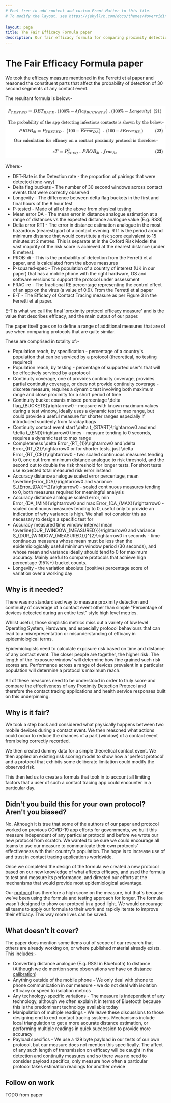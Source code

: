 ```yaml
---
# Feel free to add content and custom Front Matter to this file.
# To modify the layout, see https://jekyllrb.com/docs/themes/#overriding-theme-defaults

layout: page
title: The Fair Efficacy Formula paper
description: Our fair efficacy formula for comparing proximity detection protocols
---
```


# The Fair Efficacy Formula paper

We took the efficacy measure mentioned in the Ferretti et al paper and reasoned
the constituent parts that affect the probability of detection of 30 second
segments of any contact event.

The resultant formula is below:-

![Fair efficacy formula](/images/paper-measure-formula.png)

Where:-

- DET-Rate is the Detection rate - the proportion of pairings that were detected (one-way)
- Delta flag buckets - The number of 30 second windows across contact events that were correctly observed
- Longevity - The difference between delta flag buckets in the first and final hours of the 8 hour test
- P-tested - Made of all of the above from physical testing
- Mean error DA - The mean error in distance analogue estimation at a range of distances vs the expected distance analogue value (E.g. RSSI)
- Delta error RT1 - The error in distance estimation analogue in the most hazardous (nearest) part of a contact evening. RT1 is the period around minimum distance that would constitute a risk score equivalent to 15 minutes at 2 metres. This is separate at in the Oxford Risk Model the vast majority of the risk score is achieved at the nearest distance (under 8 metres).
- PROB-di - This is the probability of detection from the Ferretti et al paper, and is calculated from the above measures
- P-squared-spec - The population of a country of interest (UK in our paper) that has a mobile phone with the right hardware, OS and software versions to support the protocol under assessment
- FRAC-re - The fractional RE percentage representing the control effect of an app on the virus (a value of 0.9). From the Ferretti et al paper
- E-T - The Efficacy of Contact Tracing measure as per Figure 3 in the Ferretti et al paper.

E-T is what we call the final 'proximity protocol efficacy measure' and is the value that describes efficacy, and the main output of our paper.

The paper itself goes on to define a range of additional measures that are of use when comparing protocols that are quite similar.

These are comprised in totality of:-

- Population reach, by specification - percentage of a country's population that can be serviced by a protocol (theoretical, no testing required)
- Population reach, by testing - percentage of supported user's that will be effectively serviced by a protocol
- Continuity coverage, one of provides continuity coverage, provides partial continuity coverage, or does not provide continuity coverage - discrete measure, requires a dynamic test involving both maximum range and close proximity for a short period of time
- Continuity bucket counts missed percentage \delta flag_{BUCKETS}\rightarrow0 - measure with known maximum values during a test window, ideally uses a dynamic test to max range, but could provide a useful measure for shorter ranges especially if introduced suddenly from faraday bags
- Continuity contact event start \delta t_{START}\rightarrow0 and end \delta t_{END}\rightarrow0 times - measure tending to 0 seconds, requires a dynamic test to max range
- Completeness \delta Error_{RT_{1}}\rightarrow0 and \delta Error_{RT_{2}}\rightarrow0 or for shorter tests, just \delta Error_{RT_{CE}}\rightarrow0 - two scaled continuous measures tending to 0, one out from minimum distance analogue to risk threshold, and the second out to double the risk threshold for longer tests. For short tests use expected total measured risk error instead
- Accuracy distance analogue scaled error percentage, mean \overline{Error_{DA}}\rightarrow0 and variance S_{Error_{DA}}^{2}\rightarrow0 - scaled continuous measures tending to 0, both measures required for meaningful analysis
- Accuracy distance analogue scaled error, min Error_{DA_{MIN}}\rightarrow0 and max Error_{DA_{MAX}}\rightarrow0 - scaled continuous measures tending to 0, useful only to provide an indication of why variance is high. We shall not consider this as necessary to design a specific test for
- Accuracy measured time window interval mean \overline{DUR_{WINDOW_{MEASURED}}}\rightarrow0 and variance S_{DUR_{WINDOW_{MEASURED}}}^{2}\rightarrow0 in seconds - time continuous measures whose mean must be less than the epidemiologically useful minimum window period (30 seconds), and whose mean and variance ideally should tend to 0 for maximum accuracy. Mainly useful to compare protocols that achieve high percentage (95%+) bucket counts.
- Longevity - the variation absolute (positive) percentage score of variation over a working day

## Why is it needed?

There was no standardised way to measure proximity detection and continuity of
coverage of a contact event other than simple "Percentage of devices detected
during an entire test" style high level metrics.

Whilst useful, those simplistic metrics miss out a variety of low level Operating System, 
Hardware, and especially protocol behaviours that can lead to a misrepresentation or
misunderstanding of efficacy in epidemiological terms.

Epidemiologists need to calculate exposure risk based on time and distance of any contact
event. The closer people are together, the higher risk. The length of the 'exposure window'
will determine how fine grained such risk scores are. Performance across a range
of devices prevalent in a particular population will determine a protocol's maximum reach.

All of these measures need to be understood in order to truly score and compare the
effectiveness of any Proximity Detection Protocol and therefore the contact tracing 
applications and health service responses built on this underpinning.

## Why is it fair?

We took a step back and considered what physically happens between two mobile devices
during a contact event. We then reasoned what actions could occur to reduce the chances
of a part (window) of a contact event from being correctly recorded. 

We then created dummy data for a simple theoretical contact event. We then applied
an existing risk scoring model to show how a 'perfect protocol' and a protocol that
exhibits some deliberate limitation could modify the observed risk.

This then led us to create a formula that took in to account all limiting factors
that a user of such a contact tracing app could encounter in a particular day.

## Didn't you build this for your own protocol? Aren't you biased?

No. Although it is true that some of the authors of our paper and protocol worked on
previous COVID-19 app efforts for governments, we built this measure independent of any 
particular protocol and before we wrote our
new protocol from scratch. We wanted to be sure we could encourage all teams to
use our measure to communicate their own protocols' effectiveness with their
country's population. The hope is to increase use of and trust in contact tracing
applications worldwide.

Once we completed the design of the formula we created a new protocol based on our 
new knowledge of
what affects efficacy, and used the formula to test and measure its performance,
and directed our efforts at the mechanisms that would provide most epidemiological
advantage. 

Our [protocol](/protocol) has therefore a high score on the measure,
but that's because we've been using the formula and testing approach for longer.
The formula wasn't designed to show our protocol in a good light. We would
encourage all teams to apply our formula to their work and rapidly iterate to improve 
their efficacy. This way more lives can be saved.

## What doesn't it cover?

The paper does mention some items out of scope of our research that others are 
already working on, or where published material already exists. This includes:-

- Converting distance analogue (E.g. RSSI in Bluetooth) to distance (Although we do mention some observations we have on [distance calibration](/bluetooth/distance))
- Anything outside of the mobile phone - We only deal with phone to phone communication in our measure - we do not deal with isolation efficacy or speed to isolation metrics
- Any technology-specific variations - The measure is independent of any technology, although we often explain it in terms of Bluetooth because this is the predominant technology available today
- Manipulation of multiple readings - We leave these discussions to those designing end to end
contact tracing systems. Mechanisms include local triangulation to get a more accurate distance estimation, or performing multiple readings in quick succession to provide more accuracy
- Payload specifics - We use a 129 byte payload in our tests of our own protocol, but our measure does not mention this specifically. The affect of any such length of transmission on efficacy will be caught in the detection and continuity measures and so there was no need to consider payload specifics, only measure how often a particular protocol takes estimation readings for another device

## Follow on work

TODO from paper
